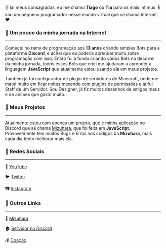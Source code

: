 :v: Iai meus consagrados, eu me chamo **Tiago** ou **Tia** para os mais intimus. E sou um pequeno programador nesse mundo virtual que se chama Internet. :heart:

### :pushpin: Um pouco da minha jornada na Internet
---
Começei no ramo de programação aos **13 anos** criando simples Bots para a plataforma **Discord**, e achei que eu poderia aprender muito sobre programação com isso. Então fui a fundo criando varios Bots no decorrer da minha jornada, todos esses Bots que criei me ajudaram a aprender a linguagem **JavaScript** que atualmente estou usando ela em meus projetos.

Também já fui configurador de plugin de servidores de Minecraft, onde me matei muito em ficar noites mexendo com plugins de permissões e já fui Staff de um Servidor. Sou Designer, já fiz muitos desenhos de amigos meus e de animes que gosto muito.

### :file_folder: Meus Projetos
---

Atualmente estou com apenas um projeto, que é minha aplicação no Discord que se chama [Mizuhara](https://www.mizuhara.tk), que foi feita em **JavaScript**. Provavelmente tem muitos Bugs e Erros nos códigos da **Mizuhara**, mais cada dia tento melhorar mais ela.

### :paperclip: Redes Sociais
---

:movie_camera: [YouTube](https://www.youtube.com/channel/UC8dFKTXqYCh4Iw8ez4ZzK0A)

:bird: [Twitter](https://twitter.com/BotMizuhara)

:camera: [Instagram](https://www.instagram.com/tiago.tia/)

### :bell: Outros Links
---

:purple_heart: [Mizuhara](https://www.mizuhara.tk)

:house: [Servidor no Discord](https://discord.gg/QraTZUq)

:moneybag: [Doação](https://www.paypal.com/donate/?cmd=_donations&business=K4DA7PQ8N2NDY&item_name=Ajudar+a+melhorar+a+hospedagem+da+Mizuhara+Bot&currency_code=BRL)


